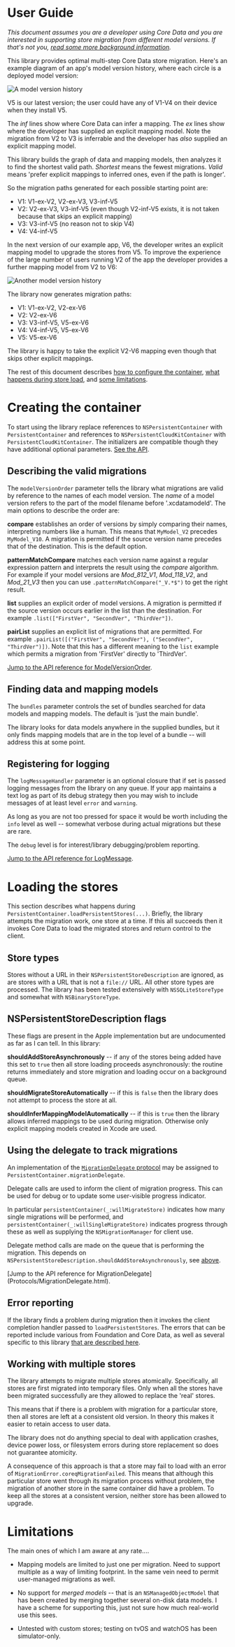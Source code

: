 <!--
TMLPersistentContainer
Usage.md
Distributed under the ISC license, see LICENSE.
-->
# User Guide

*This document assumes you are a developer using Core Data and you are
interested in supporting store migration from different model versions.
If that's not you, [read some more background information](background.html).*

This library provides optimal multi-step Core Data store migration. Here's
an example diagram of an app's model version history, where each circle is a
deployed model version:

![A model version history](SourceDocs/usage1.png)

V5 is our latest version; the user could have any of V1-V4 on their device when
they install V5.

The *inf* lines show where Core Data can infer a mapping. The *ex* lines show
where the developer has supplied an explicit mapping model. Note the migration
from V2 to V3 is inferrable and the developer has *also* supplied an explicit
mapping model.

This library builds the graph of data and mapping models, then analyzes it to
find the shortest valid path. *Shortest* means the fewest migrations. *Valid*
means 'prefer explicit mappings to inferred ones, even if the path is longer'.

So the migration paths generated for each possible starting point are:

 * V1: V1-ex-V2, V2-ex-V3, V3-inf-V5
 * V2: V2-ex-V3, V3-inf-V5
   (even though V2-inf-V5 exists, it is not taken because that skips an explicit mapping)
 * V3: V3-inf-V5
   (no reason not to skip V4)
 * V4: V4-inf-V5

In the next version of our example app, V6, the developer writes an explicit
mapping model to upgrade the stores from V5. To improve the experience of the
large number of users running V2 of the app the developer provides a further
mapping model from V2 to V6:

![Another model version history](SourceDocs/usage2.png)

The library now generates migration paths:

 * V1: V1-ex-V2, V2-ex-V6
 * V2: V2-ex-V6
 * V3: V3-inf-V5, V5-ex-V6
 * V4: V4-inf-V5, V5-ex-V6
 * V5: V5-ex-V6

The library is happy to take the explicit V2-V6 mapping even though that skips 
other explicit mappings.

The rest of this document describes
[how to configure the container](#creating-the-container),
[what happens during store load](#loading-the-stores), and
[some limitations](#limitations).

# Creating the container

To start using the library replace references to `NSPersistentContainer`
with `PersistentContainer` and references to `NSPersistentCloudKitContainer`
with `PersistentCloudKitContainer`. The initializers are compatible though they
have additional optional parameters.
[See the API](Classes/PersistentContainer.html).

## Describing the valid migrations

The `modelVersionOrder` parameter tells the library what migrations are valid
by reference to the names of each model version. The *name* of a model version
refers to the part of the model filename before '.xcdatamodeld'. The main
options to describe the order are: 

**compare** establishes an order of versions by simply comparing their names,
interpreting numbers like a human. This means that `MyModel_V2` precedes
`MyModel_V10`. A migration is permitted if the source version name precedes
that of the destination. This is the default option.

**patternMatchCompare** matches each version name against a regular expression
pattern and interprets the result using the *compare* algorithm. For example if
your model versions are *Mod_812_V1*, *Mod_118_V2*, and *Mod_21_V3* then you can
use `.patternMatchCompare("_V.*$")` to get the right result.

**list** supplies an explicit order of model versions. A migration is
permitted if the source version occurs earlier in the list than the destination.
For example `.list(["FirstVer", "SecondVer", "ThirdVer"])`.

**pairList** supplies an explicit list of migrations that are permitted. For
example `.pairList([("FirstVer", "SecondVer"), ("SecondVer", "ThirdVer")])`.
Note that this has a different meaning to the `list` example which permits a
migration from 'FirstVer' directly to 'ThirdVer'.

[Jump to the API reference for ModelVersionOrder](Enums/ModelVersionOrder.html).

## Finding data and mapping models

The `bundles` parameter controls the set of bundles searched for data models
and mapping models. The default is 'just the main bundle'.

The library looks for data models anywhere in the supplied bundles, but it only
finds mapping models that are in the top level of a bundle -- will address this
at some point.

## Registering for logging

The `logMessageHandler` parameter is an optional closure that if set is passed
logging messages from the library on any queue. If your app maintains a text
log as part of its debug strategy then you may wish to include messages of at
least level `error` and `warning`.

As long as you are not too pressed for space it would be worth including the
`info` level as well -- somewhat verbose during actual migrations but these are
rare.

The `debug` level is for interest/library debugging/problem reporting.

[Jump to the API reference for LogMessage](Structs/LogMessage.html).

# Loading the stores

This section describes what happens during
`PersistentContainer.loadPersistentStores(...)`. Briefly, the library attempts
the migration work, one store at a time. If this all succeeds then it invokes
Core Data to load the migrated stores and return control to the client.

## Store types

Stores without a URL in their `NSPersistentStoreDescription` are ignored, as
are stores with a URL that is not a `file://` URL. All other store types are
processed. The library has been tested extensively with `NSSQLiteStoreType`
and somewhat with `NSBinaryStoreType`.

## NSPersistentStoreDescription flags

These flags are present in the Apple implementation but are undocumented as far
as I can tell. In this library:

**shouldAddStoreAsynchronously** -- if any of the stores being added have this
set to `true` then all store loading proceeds asynchronously: the routine
returns immediately and store migration and loading occur on a background queue.

**shouldMigrateStoreAutomatically** -- if this is `false` then the library does
not attempt to process the store at all.

**shouldInferMappingModelAutomatically** -- if this is `true` then the library
allows inferred mappings to be used during migration. Otherwise only explicit
mapping models created in Xcode are used.

## Using the delegate to track migrations

An implementation of the [`MigrationDelegate`
protocol](Protocols/MigrationDelegate.html) may be assigned to
`PersistentContainer.migrationDelegate`.

Delegate calls are used to inform the client of migration progress. This can be
used for debug or to update some user-visible progress indicator.

In particular `persistentContainer(_:willMigrateStore)` indicates how many
single migrations will be performed, and
`persistentContainer(_:willSingleMigrateStore)` indicates progress through these
as well as supplying the `NSMigrationManager` for client use.

Delegate method calls are made on the queue that is performing the migration.
This depends on `NSPersistentStoreDescription.shouldAddStoreAsynchronously`,
see [above](#nspersistentstoredescription-flags).

[Jump to the API reference for MigrationDelegate]
(Protocols/MigrationDelegate.html).

## Error reporting

If the library finds a problem during migration then it invokes the client
completion handler passed to `loadPersistentStores`. The errors that can be
reported include various from Foundation and Core Data, as well as several
specific to this library [that are described here](Enums/MigrationError.html).

## Working with multiple stores

The library attempts to migrate multiple stores atomically. Specifically, all
stores are first migrated into temporary files. Only when all the stores have
been migrated successfully are they allowed to replace the 'real' stores.

This means that if there is a problem with migration for a particular store,
then all stores are left at a consistent old version. In theory this makes it
easier to retain access to user data.

The library does not do anything special to deal with application crashes,
device power loss, or filesystem errors during store replacement so does not
guarantee atomicity.

A consequence of this approach is that a store may fail to load with an error
of `MigrationError.coreqMigrationFailed`. This means that although this
particular store went through its migration process without problem, the
migration of another store in the same container did have a problem. To keep
all the stores at a consistent version, neither store has been allowed to
upgrade.

# Limitations

The main ones of which I am aware at any rate....

* Mapping models are limited to just one per migration. Need to support
  multiple as a way of limiting footprint. In the same vein need to permit
  user-managed migrations as well.

* No support for *merged models* -- that is an `NSManagedObjectModel` that has
  been created by merging together several on-disk data models. I have a
  scheme for supporting this, just not sure how much real-world use this sees.

* Untested with custom stores; testing on tvOS and watchOS has been
  simulator-only.
